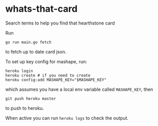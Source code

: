 # whats-that-card
Search terms to help you find that hearthstone card

Run
```
go run main.go fetch
```
to fetch up to date card json.

To set up key config for mashape, run:
```
heroku login
heroku create # if you need to create
heroku config:add MASHAPE_KEY="$MASHAPE_KEY"
```
which assumes you have a local env variable called `MASHAPE_KEY`, then
```
git push heroku master
```
to push to heroku.

When active you can run `heroku logs` to check the output.


